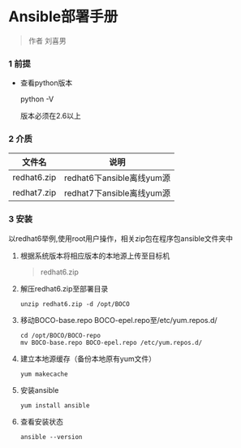 # Ansible部署手册

> 作者 刘喜男

### 1 前提

- 查看python版本

  python -V 

  版本必须在2.6以上

### 2 介质

| 文件名      | 说明                      |
| ----------- | ------------------------- |
| redhat6.zip | redhat6下ansible离线yum源 |
| redhat7.zip | redhat7下ansible离线yum源 |

### 3 安装

以redhat6举例,使用root用户操作，相关zip包在程序包ansible文件夹中

1. 根据系统版本将相应版本的本地源上传至目标机

   > redhat6.zip

2. 解压redhat6.zip至部署目录

   ```shell
   unzip redhat6.zip -d /opt/BOCO
   ```

3. 移动BOCO-base.repo BOCO-epel.repo至/etc/yum.repos.d/

   ```shell
   cd /opt/BOCO/BOCO-repo
   mv BOCO-base.repo BOCO-epel.repo /etc/yum.repos.d/
   ```

4. 建立本地源缓存（备份本地原有yum文件）

   ```shell
   yum makecache
   ```

5. 安装ansible

   ```shell
   yum install ansible
   ```

6. 查看安装状态

   ```shell
   ansible --version
   ```
